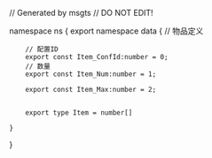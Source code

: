 // Generated by msgts
// DO NOT EDIT!

namespace ns {
	export namespace data {
	// 物品定义
		
		// 配置ID
		export const Item_ConfId:number = 0; 
		// 数量
		export const Item_Num:number = 1; 
		
		export const Item_Max:number = 2; 
		
		
		export type Item = number[]
		
	}
}
